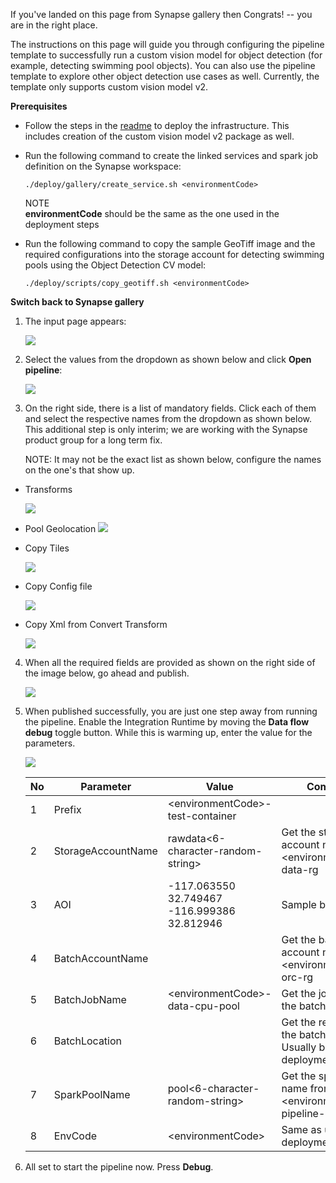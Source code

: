 If you've landed on this page from Synapse gallery then Congrats! -- you are in the right place.

The instructions on this page will guide you through configuring the pipeline template to successfully run a custom vision model for object detection (for example, detecting swimming pool objects). You can also use the pipeline template to explore other object detection use cases as well. Currently, the template only supports custom vision model v2. 

**Prerequisites**

* Follow the steps in the [readme](https://github.com/Azure/Azure-Orbital-Analytics-Samples/blob/main/deploy/README.md) to deploy the infrastructure. This includes creation of the custom vision model v2 package as well. 

* Run the following command to create the linked services and spark job definition on the Synapse workspace: 

	```
	./deploy/gallery/create_service.sh <environmentCode> 
	```

	NOTE	
	**environmentCode** should be the same as the one used in the deployment steps

* Run the following command to copy the sample GeoTiff image and the required configurations into the storage account for detecting swimming pools using the Object Detection CV model: 

	```
	./deploy/scripts/copy_geotiff.sh <environmentCode>
	```
 
**Switch back to Synapse gallery**

1. The input page appears:
   
   ![](./images/1.png)

2. Select the values from the dropdown as shown below and click **Open pipeline**:

    ![](./images/2.png)

3. On the right side, there is a list of mandatory fields. Click each of them and select the respective names from the dropdown as shown below. This additional step is only interim; we are working with the Synapse product group for a long term fix.
   
   NOTE: It may not be the exact list as shown below, configure the names on the one's that show up.

- Transforms

    ![](./images/3.png)

 - Pool Geolocation
     ![](./images/4.png)
 
 - Copy Tiles
 
    ![](./images/5.png)

- Copy Config file
 
    ![](./images/6.png)

- Copy Xml from Convert Transform
 
    ![](./images/7.png)

4. When all the required fields are provided as shown on the right side of the image below, go ahead and publish.

    ![](./images/8.png)

5. When published successfully, you are just one step away from running the pipeline. Enable the Integration Runtime by moving the **Data flow debug** toggle button. While this is warming up, enter the value for the parameters.

   ![](./images/9.png) 
   

    |No |Parameter | Value | Comments |
    |--| ---- | --- | ------- |
    | 1|Prefix| \<environmentCode>-test-container     |          |
    | 2|StorageAccountName|  rawdata<6-character-random-string>  |    Get the storage account name from \<environmentCode>-data-rg |
    | 3|AOI     |   -117.063550 32.749467 -116.999386 32.812946    | Sample bounding box |
    | 4|BatchAccountName | | Get the batch account name from \<environmentCode>-orc-rg |
    | 5|BatchJobName | \<environmentCode>-data-cpu-pool | Get the jobname from the batch account|
    | 6|BatchLocation | | Get the region from the batch account. Usually be the deployment region|
    | 7|SparkPoolName | pool<6-character-random-string>| Get the spark pool name from \<environmentCode>-pipeline-rg | 
    | 8|EnvCode | \<environmentCode> | Same as used in the deployment steps| 

6. All set to start the pipeline now. Press **Debug**.

